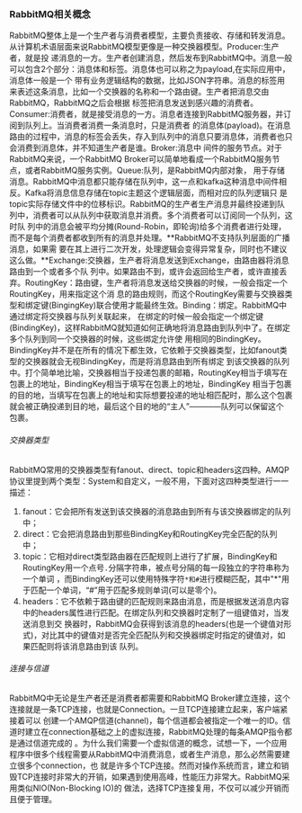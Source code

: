 ### RabbitMQ相关概念

RabbitMQ整体上是一个生产者与消费者模型，主要负责接收、存储和转发消息。从计算机术语层面来说RabbitMQ模型更像是一种交换器模型。Producer:生产者，就是投
递消息的一方。生产者创建消息，然后发布到RabbitMQ中。消息一般可以包含2个部分：消息体和标签。消息体也可以称之为payload,在实际应用中，消息体一般是一个
带有业务逻辑结构的数据，比如JSON字符串。消息的标签用来表述这条消息，比如一个交换器的名称和一个路由键。生产者把消息交由RabbitMQ，RabbitMQ之后会根据
标签把消息发送到感兴趣的消费者。Consumer:消费者，就是接受消息的一方。消息者连接到RabbitMQ服务器，并订阅到队列上。当消费者消费一条消息时，只是消费者
的消息体(payload)。在消息路由的过程中，消息的标签会丢失，存入到队列中的消息只要消息体，消费者也只会消费到消息体，并不知道生产者是谁。Broker:消息中
间件的服务节点。对于RabbitMQ来说，一个RabbitMQ Broker可以简单地看成一个RabbitMQ服务节点，或者RabbitMQ服务实例。Queue:队列，是RabbitMQ内部对象，
用于存储消息。RabbitMQ中消息都只能存储在队列中，这一点和kafka这种消息中间件相反。Kafka将消息信息存储在topic主题这个逻辑层面，而相对应的队列逻辑只
是topic实际存储文件中的位移标识。RabbitMQ的生产者生产消息并最终投递到队列中，消费者可以从队列中获取消息并消费。多个消费者可以订阅同一个队列，这时队
列中的消息会被平均分摊(Round-Robin，即轮询)给多个消费者进行处理，而不是每个消费者都收到所有的消息并处理。**RabbitMQ不支持队列层面的广播消息，如果需
要在其上进行二次开发，处理逻辑会变得异常复杂，同时也不建议这么做。**Exchange:交换器，生产者将消息发送到Exchange，由路由器将消息路由到一个或者多个队
列中。如果路由不到，或许会返回给生产者，或许直接丢弃。RoutingKey：路由键，生产者将消息发送给交换器的时候，一般会指定一个RoutingKey，用来指定这个消
息的路由规则，而这个RoutingKey需要与交换器类型和绑定键(BingingKey)联合使用才能最终生效。Binding：绑定。RabbitMQ中通过绑定将交换器与队列关联起来，
在绑定的时候一般会指定一个绑定键(BindingKey)，这样RabbitMQ就知道如何正确地将消息路由到队列中了。在绑定多个队列到同一个交换器的时候，这些绑定允许使
用相同的BindingKey。BindingKey并不是在所有的情况下都生效，它依赖于交换器类型，比如fanout类型的交换器就会无视BindingKey，而是将消息路由到所有绑定
到该交换器的队列中。打个简单地比喻，交换器相当于投递包裹的邮箱，RoutingKey相当于填写在包裹上的地址，BindingKey相当于填写在包裹上的地址，BindingKey
相当于包裹的目的地，当填写在包裹上的地址和实际想要投递的地址相匹配时，那么这个包裹就会被正确投递到目的地，最后这个目的地的“主人”————队列可以保留这个
包裹。

###### 交换器类型
RabbitMQ常用的交换器类型有fanout、direct、topic和headers这四种。AMQP协议里提到两个类型：System和自定义，一般不用，下面对这四种类型进行一一描述：
1. fanout：它会把所有发送到该交换器的消息路由到所有与该交换器绑定的队列中；
2. direct：它会把消息路由到那些BindingKey和RoutingKey完全匹配的队列中；
3. topic：它相对direct类型路由器在匹配规则上进行了扩展，BindingKey和RoutingKey用一个点号`.`分隔字符串，被点号分隔的每一段独立的字符串称为一个单词
，而BindingKey还可以使用特殊字符`*和#`进行模糊匹配，其中"*"用于匹配一个单词，“#”用于匹配多规则单词(可以是零个)。
4. headers：它不依赖于路由键的匹配规则来路由消息，而是根据发送消息内容中的headers属性进行匹配。在绑定队列和交换器时定制了一组键值对，当发送消息到交
换器时，RabbitMQ会获得到该消息的headers(也是一个键值对形式)，对比其中的键值对是否完全匹配队列和交换器绑定时指定的键值对，如果匹配则将该消息路由到该
队列。

###### 连接与信道
RabbitMQ中无论是生产者还是消费者都需要和RabbitMQ Broker建立连接，这个连接就是一条TCP连接，也就是Connection。一旦TCP连接建立起来，客户端紧接着可以
创建一个AMQP信道(channel)，每个信道都会被指定一个唯一的ID。信道时建立在connection基础之上的虚拟连接，RabbitMQ处理的每条AMQP指令都是通过信道完成的
。为什么我们需要一个虚拟信道的概念，试想一下，一个应用程序中很多个线程需要从RabbitMQ中消费消息，或者生产消息，那么必然需要建立很多个connection，也
就是许多个TCP连接。然而对操作系统而言，建立和销毁TCP连接时非常大的开销，如果遇到使用高峰，性能压力非常大。RabbitMQ采用类似NIO(Non-Blocking IO)的
做法，选择TCP连接复用，不仅可以减少开销而且便于管理。